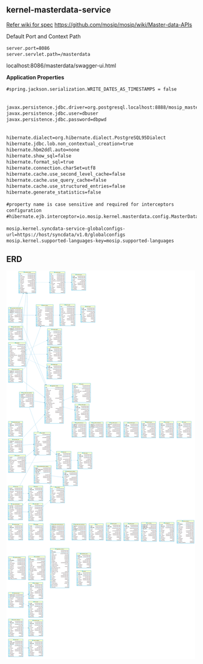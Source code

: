 ## kernel-masterdata-service


 [Refer wiki for spec](https://github.com/mosip/mosip/wiki/Master-data-APIs) 
 https://github.com/mosip/mosip/wiki/Master-data-APIs
 
Default Port and Context Path

```
server.port=8086
server.servlet.path=/masterdata

```

localhost:8086/masterdata/swagger-ui.html


**Application Properties**

```
#spring.jackson.serialization.WRITE_DATES_AS_TIMESTAMPS = false


javax.persistence.jdbc.driver=org.postgresql.localhost:8888/mosip_master
javax.persistence.jdbc.user=dbuser
javax.persistence.jdbc.password=dbpwd


hibernate.dialect=org.hibernate.dialect.PostgreSQL95Dialect
hibernate.jdbc.lob.non_contextual_creation=true
hibernate.hbm2ddl.auto=none
hibernate.show_sql=false
hibernate.format_sql=true
hibernate.connection.charSet=utf8
hibernate.cache.use_second_level_cache=false
hibernate.cache.use_query_cache=false
hibernate.cache.use_structured_entries=false
hibernate.generate_statistics=false

#property name is case sensitive and required for interceptors configuration
#hibernate.ejb.interceptor=io.mosip.kernel.masterdata.config.MasterDataInterceptor

mosip.kernel.syncdata-service-globalconfigs-url=https://host/syncdata/v1.0/globalconfigs
mosip.kernel.supported-languages-key=mosip.supported-languages
```

**ERD**
-----------------------------


![ERD](../../docs/design/kernel/_images/kernel-masterdata-erd.png)

